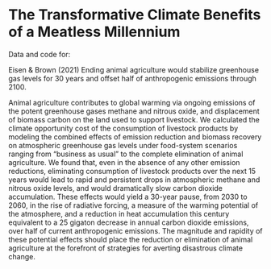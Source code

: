 # The Transformative Climate Benefits of a Meatless Millennium

Data and code for:

Eisen &amp; Brown (2021) Ending animal agriculture would stabilize greenhouse gas levels for 30 years and offset half of anthropogenic emissions through 2100.

Animal agriculture contributes to global warming via ongoing emissions of the potent greenhouse gases methane and nitrous oxide, and displacement of biomass carbon on the land used to support livestock. We calculated the climate opportunity cost of the consumption of livestock products by modeling the combined effects of emission reduction and biomass recovery on atmospheric greenhouse gas levels under food-system scenarios ranging from “business as usual” to the complete elimination of animal agriculture. We found that, even in the absence of any other emission reductions, eliminating consumption of livestock products over the next 15 years would lead to rapid and persistent drops in atmospheric methane and nitrous oxide levels, and would dramatically slow carbon dioxide accumulation. These effects would yield a 30-year pause, from 2030 to 2060, in the rise of radiative forcing, a measure of the warming potential of the atmosphere, and a reduction in heat accumulation this century equivalent to a 25 gigaton decrease in annual carbon dioxide emissions, over half of current anthropogenic emissions. The magnitude and rapidity of these potential effects should place the reduction or elimination of animal agriculture at the forefront of strategies for averting disastrous climate change.  
